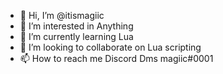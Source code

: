 - 👋 Hi, I’m @itismagiic
- 👀 I’m interested in Anything
- 🌱 I’m currently learning Lua
- 💞️ I’m looking to collaborate on Lua scripting
- 📫 How to reach me Discord Dms magiic#0001


